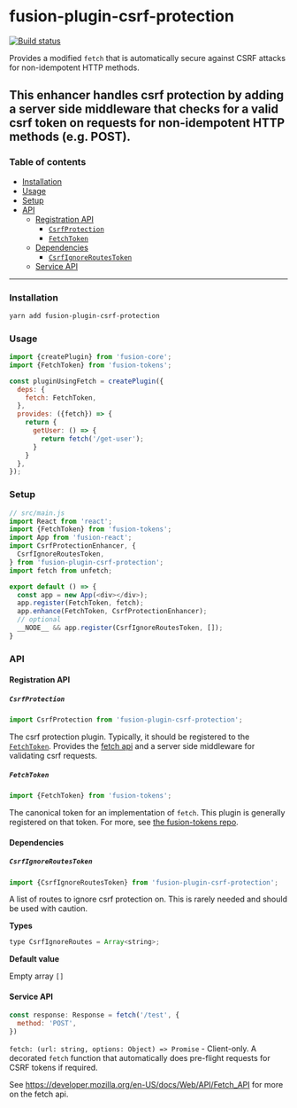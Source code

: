 # fusion-plugin-csrf-protection

[![Build status](https://badge.buildkite.com/4c8b6bc04b61175d66d26b54b1d88d52e24fecb1b537c54551.svg?branch=master)](https://buildkite.com/uberopensource/fusionjs)

Provides a modified `fetch` that is automatically secure against CSRF attacks for non-idempotent HTTP methods.

This enhancer handles csrf protection by adding a server side middleware that checks for a valid csrf token on 
requests for non-idempotent HTTP methods (e.g. POST). 
--- 

### Table of contents

* [Installation](#installation)
* [Usage](#usage)
* [Setup](#setup)
* [API](#api)
  * [Registration API](#registration-api)
    * [`CsrfProtection`](#csrfprotection)
    * [`FetchToken`](#fetchtoken)
  * [Dependencies](#dependencies)
    * [`CsrfIgnoreRoutesToken`](#csrfignoreroutestoken)
  * [Service API](#service-api)
  
---

### Installation

```sh
yarn add fusion-plugin-csrf-protection
```

### Usage

```js
import {createPlugin} from 'fusion-core';
import {FetchToken} from 'fusion-tokens';

const pluginUsingFetch = createPlugin({
  deps: {
    fetch: FetchToken,
  },
  provides: ({fetch}) => {
    return {
      getUser: () => {
        return fetch('/get-user');
      }
    }
  },
});
```

### Setup

```js
// src/main.js
import React from 'react';
import {FetchToken} from 'fusion-tokens';
import App from 'fusion-react';
import CsrfProtectionEnhancer, {
  CsrfIgnoreRoutesToken,
} from 'fusion-plugin-csrf-protection';
import fetch from unfetch;

export default () => {
  const app = new App(<div></div>);
  app.register(FetchToken, fetch);
  app.enhance(FetchToken, CsrfProtectionEnhancer);
  // optional
  __NODE__ && app.register(CsrfIgnoreRoutesToken, []);
}
```

### API

#### Registration API 

##### `CsrfProtection`

```js
import CsrfProtection from 'fusion-plugin-csrf-protection';
```

The csrf protection plugin. Typically, it should be registered to the [`FetchToken`](#fetchtoken). Provides the [fetch api](#service-api) and
a server side middleware for validating csrf requests.

##### `FetchToken`

```js
import {FetchToken} from 'fusion-tokens';
```
The canonical token for an implementation of `fetch`. This plugin is generally registered on that token. 
For more, see [the fusion-tokens repo](https://github.com/fusionjs/fusionjs/tree/master/fusion-tokens#fetchtoken).

#### Dependencies

##### `CsrfIgnoreRoutesToken`

```js
import {CsrfIgnoreRoutesToken} from 'fusion-plugin-csrf-protection';
```

A list of routes to ignore csrf protection on. This is rarely needed and should be used with caution.

**Types**

```js
type CsrfIgnoreRoutes = Array<string>;
```

**Default value**

Empty array `[]`

#### Service API

```js
const response: Response = fetch('/test', {
  method: 'POST',  
})
```

`fetch: (url: string, options: Object) => Promise` - Client-only. A decorated `fetch` function that automatically does pre-flight requests for CSRF tokens if required.

See https://developer.mozilla.org/en-US/docs/Web/API/Fetch_API for more on the fetch api.